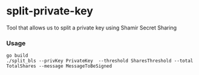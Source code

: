 # split-private-key
Tool that allows us to split a private key using Shamir Secret Sharing

### Usage
```
go build
./split_bls --privKey PrivateKey  --threshold SharesThreshold --total TotalShares --message MessageToBeSigned
```
